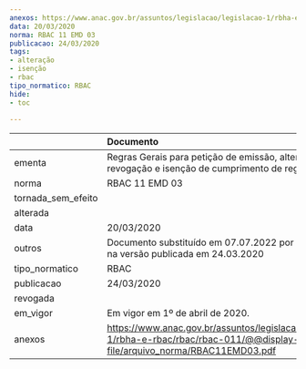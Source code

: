 ```yaml
---
anexos: https://www.anac.gov.br/assuntos/legislacao/legislacao-1/rbha-e-rbac/rbac/rbac-011/@@display-file/arquivo_norma/RBAC11EMD03.pdf
data: 20/03/2020
norma: RBAC 11 EMD 03
publicacao: 24/03/2020
tags:
- alteração
- isenção
- rbac
tipo_normatico: RBAC
hide: 
- toc 
 
---
```


|                    | Documento                                                                                                                       |
|:-------------------|:--------------------------------------------------------------------------------------------------------------------------------|
| ementa             | Regras Gerais para petição de emissão, alteração, revogação e isenção de cumprimento de regra.                                  |
| norma              | RBAC 11 EMD 03                                                                                                                  |
| tornada_sem_efeito |                                                                                                                                 |
| alterada           |                                                                                                                                 |
| data               | 20/03/2020                                                                                                                      |
| outros             | Documento substituído em 07.07.2022 por conter erros na versão publicada em 24.03.2020                                          |
| tipo_normatico     | RBAC                                                                                                                            |
| publicacao         | 24/03/2020                                                                                                                      |
| revogada           |                                                                                                                                 |
| em_vigor           | Em vigor em 1º de abril de 2020.                                                                                                |
| anexos             | https://www.anac.gov.br/assuntos/legislacao/legislacao-1/rbha-e-rbac/rbac/rbac-011/@@display-file/arquivo_norma/RBAC11EMD03.pdf |